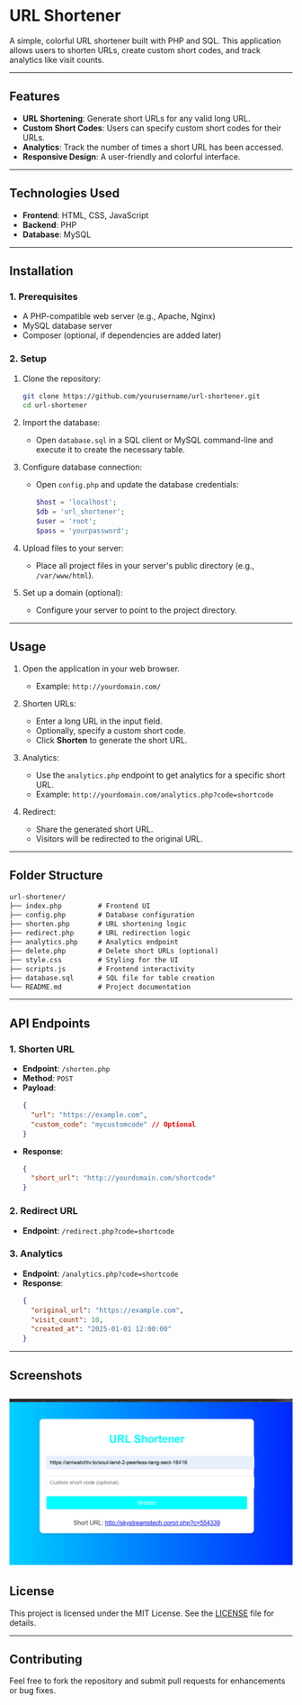
# URL Shortener

A simple, colorful URL shortener built with PHP and SQL. This application allows users to shorten URLs, create custom short codes, and track analytics like visit counts.

---

## Features
- **URL Shortening**: Generate short URLs for any valid long URL.
- **Custom Short Codes**: Users can specify custom short codes for their URLs.
- **Analytics**: Track the number of times a short URL has been accessed.
- **Responsive Design**: A user-friendly and colorful interface.

---

## Technologies Used
- **Frontend**: HTML, CSS, JavaScript
- **Backend**: PHP
- **Database**: MySQL

---

## Installation

### 1. Prerequisites
- A PHP-compatible web server (e.g., Apache, Nginx)
- MySQL database server
- Composer (optional, if dependencies are added later)

### 2. Setup
1. Clone the repository:
   ```bash
   git clone https://github.com/yourusername/url-shortener.git
   cd url-shortener
   ```

2. Import the database:
   - Open `database.sql` in a SQL client or MySQL command-line and execute it to create the necessary table.

3. Configure database connection:
   - Open `config.php` and update the database credentials:
     ```php
     $host = 'localhost';
     $db = 'url_shortener';
     $user = 'root';
     $pass = 'yourpassword';
     ```

4. Upload files to your server:
   - Place all project files in your server's public directory (e.g., `/var/www/html`).

5. Set up a domain (optional):
   - Configure your server to point to the project directory.

---

## Usage
1. Open the application in your web browser.
   - Example: `http://yourdomain.com/`

2. Shorten URLs:
   - Enter a long URL in the input field.
   - Optionally, specify a custom short code.
   - Click **Shorten** to generate the short URL.

3. Analytics:
   - Use the `analytics.php` endpoint to get analytics for a specific short URL.
   - Example: `http://yourdomain.com/analytics.php?code=shortcode`

4. Redirect:
   - Share the generated short URL.
   - Visitors will be redirected to the original URL.

---

## Folder Structure
```plaintext
url-shortener/
├── index.php         # Frontend UI
├── config.php        # Database configuration
├── shorten.php       # URL shortening logic
├── redirect.php      # URL redirection logic
├── analytics.php     # Analytics endpoint
├── delete.php        # Delete short URLs (optional)
├── style.css         # Styling for the UI
├── scripts.js        # Frontend interactivity
├── database.sql      # SQL file for table creation
└── README.md         # Project documentation
```

---

## API Endpoints
### **1. Shorten URL**
- **Endpoint**: `/shorten.php`
- **Method**: `POST`
- **Payload**:
  ```json
  {
    "url": "https://example.com",
    "custom_code": "mycustomcode" // Optional
  }
  ```
- **Response**:
  ```json
  {
    "short_url": "http://yourdomain.com/shortcode"
  }
  ```

### **2. Redirect URL**
- **Endpoint**: `/redirect.php?code=shortcode`

### **3. Analytics**
- **Endpoint**: `/analytics.php?code=shortcode`
- **Response**:
  ```json
  {
    "original_url": "https://example.com",
    "visit_count": 10,
    "created_at": "2025-01-01 12:00:00"
  }
  ```

---

## Screenshots
![URL SHORTNER](url_short.png)
---

## License
This project is licensed under the MIT License. See the [LICENSE](LICENSE) file for details.

---

## Contributing
Feel free to fork the repository and submit pull requests for enhancements or bug fixes.
